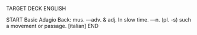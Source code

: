TARGET DECK
ENGLISH

START
Basic
Adagio
Back: mus. —adv. & adj. In slow time. —n. (pl. -s) such a movement or passage. [italian]
END
